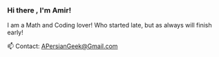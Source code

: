 ### Hi there , I'm Amir!

I am a Math and Coding lover! Who started late, but as always will finish early! 

📫 Contact: APersianGeek@Gmail.com
